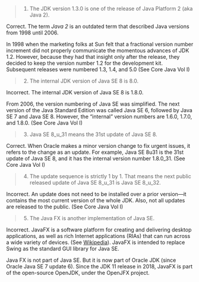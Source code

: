 > 1. The JDK version 1.3.0 is one of the release of Java Platform 2 (aka Java 2).

Correct. The term *Java 2* is an outdated term that described Java versions from 1998 until 2006.

In 1998 when the marketing folks at Sun felt that a fractional version number increment did not properly communicate the momentous advances of JDK 1.2. However, because they had that insight only after the release, they decided to keep the version number 1.2 for the development kit. Subsequent releases were numbered 1.3, 1.4, and 5.0 (See Core Java Vol I)

> 2. The internal JDK version of Java SE 8 is 8.0.

Incorrect. The internal JDK version of Java SE 8 is 1.8.0.

From 2006, the version numbering of Java SE was simplified. The next version of the Java Standard Edition was called Java SE 6, followed by Java SE 7 and Java SE 8. However, the “internal” version numbers are 1.6.0, 1.7.0, and 1.8.0. (See Core Java Vol I)

> 3. Java SE 8_u_31 means the 31st update of Java SE 8.

Correct. When Oracle makes a minor version change to fix urgent issues, it refers to the change as an update. For example, Java SE 8u31 is the 31st update of Java SE 8, and it has the internal version number 1.8.0_31.  (See Core Java Vol I)

> 4. The update sequence is strictly 1 by 1. That means the next public released update of Java SE 8_u_31 is Java SE 8_u_32.

Incorrect. An update does not need to be installed over a prior version—it contains the most current version of the whole JDK. Also, not all updates are released to the public. (See Core Java Vol I)

> 5. The Java FX is another implementation of Java SE.

Incorrect. JavaFX is a software platform for creating and delivering desktop applications, as well as rich Internet applications (RIAs) that can run across a wide variety of devices. (See [Wikipedia](https://en.wikipedia.org/wiki/JavaFX)). JavaFX is intended to replace Swing as the standard GUI library for Java SE.

Java FX is not part of Java SE. But it is now part of Oracle JDK (since Oracle Java SE 7 update 6). Since the JDK 11 release in 2018, JavaFX is part of the open-source OpenJDK, under the OpenJFX project.